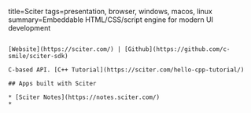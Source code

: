 title=Sciter
tags=presentation, browser, windows, macos, linux
summary=Embeddable HTML/CSS/script engine for modern UI development
~~~~~~

[Website](https://sciter.com/) | [Github](https://github.com/c-smile/sciter-sdk)

C-based API. [C++ Tutorial](https://sciter.com/hello-cpp-tutorial/)

## Apps built with Sciter

* [Sciter Notes](https://notes.sciter.com/)
* 